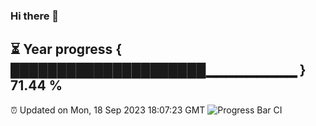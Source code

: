 ### Hi there 👋
⏳ Year progress { █████████████████████▁▁▁▁▁▁▁▁▁ } 71.44 %
---
⏰ Updated on Mon, 18 Sep 2023 18:07:23 GMT
![Progress Bar CI](https://github.com/Moyi321/Moyi321/workflows/Progress%20Bar%20CI/badge.svg)
